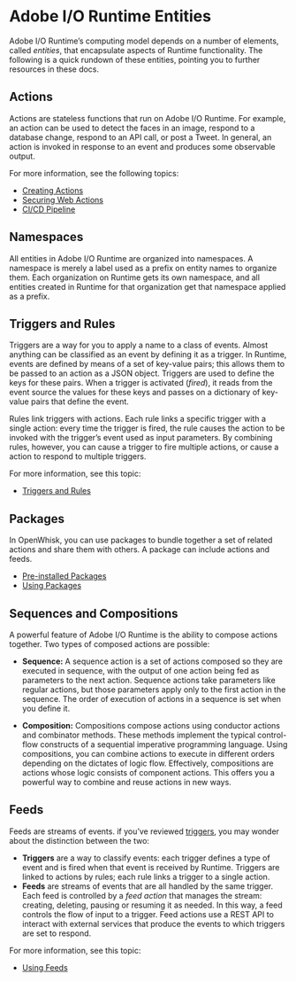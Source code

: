 # Adobe I/O Runtime Entities

Adobe I/O Runtime&rsquo;s computing model depends on a number of elements, called _entities_, that encapsulate aspects of Runtime functionality. The following is a quick rundown of these entities, pointing you to further resources in these docs.

## Actions
Actions are stateless functions that run on Adobe I/O Runtime. For example, an action can be used to detect the faces in an image, respond to a database change, respond to an API call, or post a Tweet. In general, an action is invoked in response to an event and produces some observable output.

For more information, see the following topics:

- [Creating Actions](../using/creating-actions.md)
- [Securing Web Actions](../using/securing-web-actions.md)
- [CI/CD Pipeline](../using/ci-cd-pipeline.md)

## Namespaces
All entities in Adobe I/O Runtime are organized into namespaces. A namespace is merely a label used as a prefix on entity names to organize them. Each organization on Runtime gets its own namespace, and all entities created in Runtime for that organization get that namespace applied as a prefix. 

## Triggers and Rules
Triggers are a way for you to apply a name to a class of events. Almost anything can be classified as an event by defining it as a trigger. In Runtime, events are defined by means of a set of key-value pairs; this allows them to be passed to an action as a JSON object. Triggers are used to define the keys for these pairs. When a trigger is activated (_fired_), it reads from the event source the values for these keys and passes on a dictionary of key-value pairs that define the event.

Rules link triggers with actions. Each rule links a specific trigger with a single action: every time the trigger is fired, the rule causes the action to be invoked with the trigger&rsquo;s event used as input parameters. By combining rules, however, you can cause a trigger to fire multiple actions, or cause a action to respond to multiple triggers.

For more information, see this topic:

- [Triggers and Rules](../reference/triggersrules.md)

## Packages
In OpenWhisk, you can use packages to bundle together a set of related actions and share them with others. A package can include actions and feeds.

- [Pre-installed Packages](../reference/prepackages.md)
- [Using Packages](../using/using-packages.md)

## Sequences and Compositions
A powerful feature of Adobe I/O Runtime is the ability to compose actions together. Two types of composed actions are possible:

- **Sequence:** A sequence action is a set of actions composed so they are executed in sequence, with the output of one action being fed as parameters to the next action. Sequence actions take parameters like regular actions, but those parameters apply only to the first action in the sequence. The order of execution of actions in a sequence is set when you define it.

- **Composition:** Compositions compose actions using conductor actions and combinator methods. These methods implement the typical control-flow constructs of a sequential imperative programming language. Using compositions, you can combine actions to execute in different orders depending on the dictates of logic flow. Effectively, compositions are actions whose logic consists of component actions. This offers you a powerful way to combine and reuse actions in new ways.

## Feeds
Feeds are streams of events. if you&rsquo;ve reviewed [triggers](../reference/triggersrules.md 'Using Triggers and Rules'), you may wonder about the distinction between the two:

* **Triggers** are a way to classify events: each trigger defines a type of event and is fired when that event is received by Runtime. Triggers are linked to actions by rules; each rule links a trigger to a single action.
* **Feeds** are streams of events that are all handled by the same trigger. Each feed is controlled by a _feed action_ that manages the stream: creating, deleting, pausing or resuming it as needed. In this way, a feed controls the flow of input to a trigger. Feed actions use a REST API to interact with external services that produce the events to which triggers are set to respond.

For more information, see this topic: 

- [Using Feeds](../reference/feeds.md)